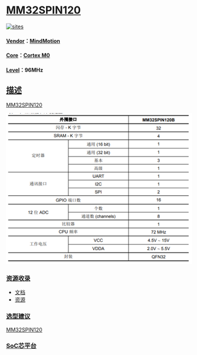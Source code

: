 ﻿# [MM32SPIN120](https://github.com/SoCXin/MM32SPIN120) 

[![sites](http://182.61.61.133/link/resources/SoC.png)](http://SoC.Xin) 

#### [Vendor](https://github.com/SoCXin/Vendor)：[MindMotion](http://www.mm32.com.cn/)
#### [Core](https://github.com/SoCXin/Cortex)：[Cortex M0](https://github.com/SoCXin/CM0) 
#### [Level](https://github.com/SoCXin/Level)：96MHz 

## [描述](https://github.com/SoCXin/MM32SPIN120/wiki) 

[MM32SPIN120](https://github.com/SoCXin/MM32SPIN120) 

[![sites](docs/MM32SPIN120.png)](https://github.com/SoCXin/MM32SPIN120) 

### [资源收录](https://github.com/SoCXin/MM32SPIN120)

* [文档](docs/)
* [资源](src/)

### [选型建议](https://github.com/SoCXin)

[MM32SPIN120](https://github.com/SoCXin/MM32SPIN120) 

###  [SoC芯平台](http://SoC.Xin) 

